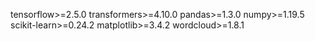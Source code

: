 tensorflow>=2.5.0
transformers>=4.10.0
pandas>=1.3.0
numpy>=1.19.5
scikit-learn>=0.24.2
matplotlib>=3.4.2
wordcloud>=1.8.1
